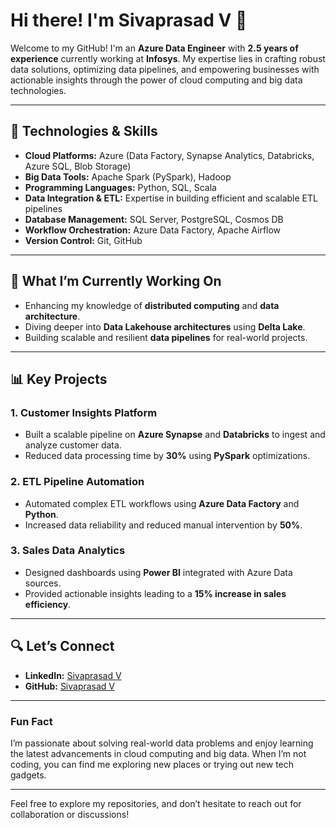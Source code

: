 # Hi there! I'm Sivaprasad V 👋

Welcome to my GitHub! I'm an **Azure Data Engineer** with **2.5 years of experience** currently working at **Infosys**. My expertise lies in crafting robust data solutions, optimizing data pipelines, and empowering businesses with actionable insights through the power of cloud computing and big data technologies.

---

## 🔧 Technologies & Skills

- **Cloud Platforms:** Azure (Data Factory, Synapse Analytics, Databricks, Azure SQL, Blob Storage)
- **Big Data Tools:** Apache Spark (PySpark), Hadoop
- **Programming Languages:** Python, SQL, Scala
- **Data Integration & ETL:** Expertise in building efficient and scalable ETL pipelines
- **Database Management:** SQL Server, PostgreSQL, Cosmos DB
- **Workflow Orchestration:** Azure Data Factory, Apache Airflow
- **Version Control:** Git, GitHub

---

## 🎯 What I’m Currently Working On

- Enhancing my knowledge of **distributed computing** and **data architecture**.
- Diving deeper into **Data Lakehouse architectures** using **Delta Lake**.
- Building scalable and resilient **data pipelines** for real-world projects.

---

## 📊 Key Projects

### 1. **Customer Insights Platform**
- Built a scalable pipeline on **Azure Synapse** and **Databricks** to ingest and analyze customer data.
- Reduced data processing time by **30%** using **PySpark** optimizations.

### 2. **ETL Pipeline Automation**
- Automated complex ETL workflows using **Azure Data Factory** and **Python**.
- Increased data reliability and reduced manual intervention by **50%**.

### 3. **Sales Data Analytics**
- Designed dashboards using **Power BI** integrated with Azure Data sources.
- Provided actionable insights leading to a **15% increase in sales efficiency**.

---

## 🔍 Let’s Connect

- **LinkedIn:** [Sivaprasad V](https://linkedin.com/in/your-profile-link)
- **GitHub:** [Sivaprasad V](https://github.com/your-github-username)

---

### Fun Fact
I’m passionate about solving real-world data problems and enjoy learning the latest advancements in cloud computing and big data. When I’m not coding, you can find me exploring new places or trying out new tech gadgets.

---

Feel free to explore my repositories, and don’t hesitate to reach out for collaboration or discussions!

